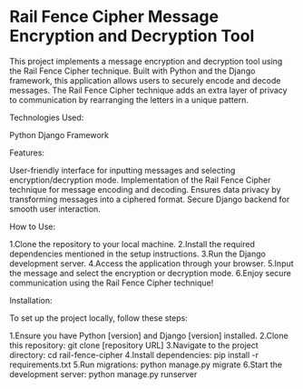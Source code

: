 # Rail Fence Cipher Message Encryption and Decryption Tool
This project implements a message encryption and decryption tool using the Rail Fence Cipher technique. Built with Python and the Django framework, this application allows users to securely encode and decode messages. The Rail Fence Cipher technique adds an extra layer of privacy to communication by rearranging the letters in a unique pattern.

Technologies Used:

  Python
  Django Framework

Features:

  User-friendly interface for inputting messages and selecting encryption/decryption mode.
  Implementation of the Rail Fence Cipher technique for message encoding and decoding.
  Ensures data privacy by transforming messages into a ciphered format.
  Secure Django backend for smooth user interaction.

How to Use:

  1.Clone the repository to your local machine.
  2.Install the required dependencies mentioned in the setup instructions.
  3.Run the Django development server.
  4.Access the application through your browser.
  5.Input the message and select the encryption or decryption mode.
  6.Enjoy secure communication using the Rail Fence Cipher technique!

Installation:

To set up the project locally, follow these steps:

  1.Ensure you have Python [version] and Django [version] installed.
  2.Clone this repository: git clone [repository URL]
  3.Navigate to the project directory: cd rail-fence-cipher
  4.Install dependencies: pip install -r requirements.txt
  5.Run migrations: python manage.py migrate
  6.Start the development server: python manage.py runserver  
